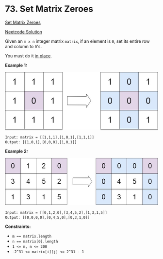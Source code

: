 # 73. Set Matrix Zeroes

[Set Matrix Zeroes](https://leetcode.com/problems/set-matrix-zeroes/description/)

[Neetcode Solution](https://www.youtube.com/watch?v=T41rL0L3Pnw&pp=ygUabmVldGNvZGUgU2V0IE1hdHJpeCBaZXJvZXM%3D)

Given an `m x n` integer matrix `matrix`, if an element is `0`, set its entire
row and column to `0`'s.

You must do it [in place](https://en.wikipedia.org/wiki/In-place_algorithm).

**Example 1:**

<img src="./set_matrix_zeroes_01.jpg" />

```
Input: matrix = [[1,1,1],[1,0,1],[1,1,1]]
Output: [[1,0,1],[0,0,0],[1,0,1]]
```

**Example 2:**

<img src="./set_matrix_zeroes_02.jpg" />

```
Input: matrix = [[0,1,2,0],[3,4,5,2],[1,3,1,5]]
Output: [[0,0,0,0],[0,4,5,0],[0,3,1,0]]
```

**Constraints:**

- `m == matrix.length`
- `n == matrix[0].length`
- `1 <= m, n <= 200`
- `-2^31 <= matrix[i][j] <= 2^31 - 1`

